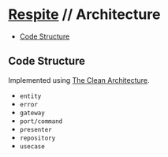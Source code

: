 # [Respite](./README.md) // Architecture

-   [Code Structure](#code-structure)

## Code Structure

Implemented using [The Clean Architecture](https://blog.cleancoder.com/uncle-bob/2012/08/13/the-clean-architecture.html).

-   `entity`
-   `error`
-   `gateway`
-   `port/command`
-   `presenter`
-   `repository`
-   `usecase`

